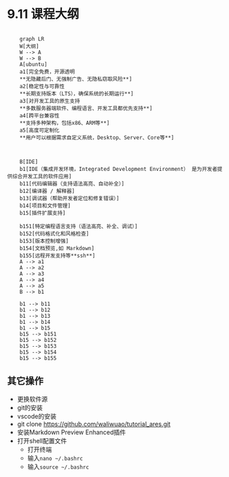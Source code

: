 # 9.11 课程大纲

```mermaid

    graph LR
    W[大纲]
    W --> A
    W --> B
    A[ubuntu]
    a1[完全免费，开源透明
    **无隐藏后门、无强制广告、无隐私窃取风险**]
    a2[稳定性与可靠性
    **长期支持版本（LTS），确保系统的长期运行**]
    a3[对开发工具的原生支持
    **多数服务器端软件、编程语言、开发工具都优先支持**]
    a4[跨平台兼容性
    **支持多种架构，包括x86、ARM等**]
    a5[高度可定制化
    **用户可以根据需求自定义系统，Desktop、Server、Core等**]

    

    B[IDE]
    b1[IDE（集成开发环境，Integrated Development Environment） 是为开发者提供综合开发工具的软件应用]
    b11[代码编辑器（支持语法高亮、自动补全）]
    b12[编译器 / 解释器]
    b13[调试器（帮助开发者定位和修复错误）]
    b14[项目和文件管理]
    b15[插件扩展支持]

    b151[特定编程语言支持（语法高亮、补全、调试）]
    b152[代码格式化和风格检查]
    b153[版本控制增强]
    b154[文档预览,如 Markdown]
    b155[远程开发支持等**ssh**]
    A --> a1
    A --> a2
    A --> a3
    A --> a4
    A --> a5
    B --> b1

    b1 --> b11
    b1 --> b12
    b1 --> b13
    b1 --> b14
    b1 --> b15
    b15 --> b151
    b15 --> b152
    b15 --> b153
    b15 --> b154
    b15 --> b155

```

## 其它操作

- 更换软件源
- git的安装
- vscode的安装
- git clone https://github.com/waliwuao/tutorial_ares.git
- 安装Markdown Preview Enhanced插件
- 打开shell配置文件
  - 打开终端
  - 输入`nano ~/.bashrc`
  - 输入`source ~/.bashrc`

